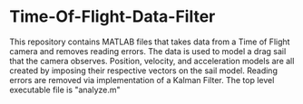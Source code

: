 # Time-Of-Flight-Data-Filter
This repository contains MATLAB files that takes data from a Time of Flight camera and removes reading errors. The data is used to model a drag sail that the camera observes. Position, velocity, and acceleration models are all created by imposing their respective vectors on the sail model. Reading errors are removed via implementation of a Kalman Filter. 
The top level executable file is "analyze.m" 
